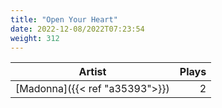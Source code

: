 ```yaml
---
title: "Open Your Heart"
date: 2022-12-08/2022T07:23:54
weight: 312
---
```




 Artist | Plays 
----- | -----:
[Madonna]({{< ref "a35393">}}) | 2
